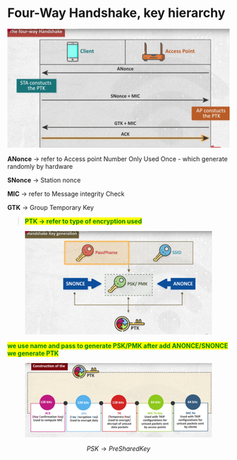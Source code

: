 # Four-Way Handshake, key hierarchy

![image.png](<../.gitbook/assets/image (3) (1).png>)

**ANonce** → refer to Access point Number Only Used Once - which generate randomly by hardware

**SNonce** → Station nonce

**MIC** → refer to Message integrity Check

**GTK** → Group Temporary Key

> <mark style="color:green;">**PTK → refer to type of encryption used**</mark>

<figure><img src="../.gitbook/assets/image 1 (2) (1) (1) (1).png" alt=""><figcaption></figcaption></figure>

<mark style="color:green;">**we use name and pass to generate PSK/PMK after add ANONCE/SNONCE we generate PTK**</mark>

<figure><img src="../.gitbook/assets/image 2 (1) (1) (1) (1).png" alt=""><figcaption></figcaption></figure>

$$
PSK→ Pre Shared Key
$$
